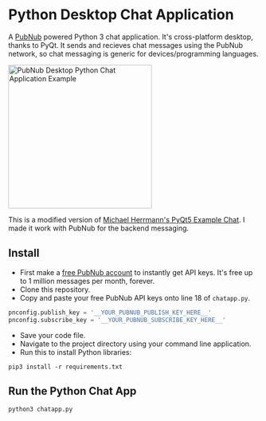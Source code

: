 # Python Desktop Chat Application

A [PubNub](https://www.pubnub.com/?devrel_gh=python-desktop-chat-application) powered Python 3 chat application. It's cross-platform desktop, thanks to PyQt. It sends and recieves chat messages using the PubNub network, so chat messaging is generic for devices/programming languages.

<img alt="PubNub Desktop Python Chat Application Example" src="https://i.imgur.com/qMvZX9L.png" width=288 height=288/>

This is a modified version of [Michael Herrmann's PyQt5 Example Chat](https://github.com/pyqt/examples/tree/_/src/11%20PyQt%20Thread%20example). I made it work with PubNub for the backend messaging.

## Install

 - First make a [free PubNub account](https://dashboard.pubnub.com/signup?devrel_gh=python-desktop-chat-application) to instantly get API keys. It's free up to 1 million messages per month, forever.
 - Clone this repository.
 - Copy and paste your free PubNub API keys onto line 18 of `chatapp.py`.

```python
pnconfig.publish_key = '__YOUR_PUBNUB_PUBLISH_KEY_HERE__'
pnconfig.subscribe_key = '__YOUR_PUBNUB_SUBSCRIBE_KEY_HERE__'
```

 - Save your code file.
 - Navigate to the project directory using your command line application.
 - Run this to install Python libraries:

```
pip3 install -r requirements.txt
```

## Run the Python Chat App
```
python3 chatapp.py
```
